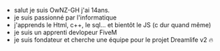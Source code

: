 - salut je suis OwNZ-GH j'ai 14ans. 
- je suis passionné par l'informatique 
- j'apprends le Html, c++, le sql... et bientôt le JS (c dur quand même) 
- je suis un apprenti devlopeur FiveM
- je suis fondateur et cherche une équipe pour le projet Dreamlife v2 🔥
